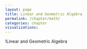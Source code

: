 ```yaml
---
layout: page
title: Linear and Geometric Algebra
permalink: /chapter/math/
categories: chapter
visualizations:
---
```


!Linear and Geometric Algebra
